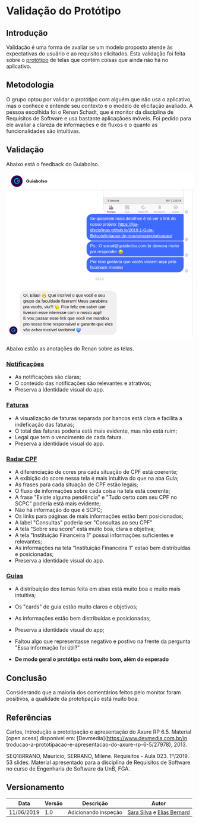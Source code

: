 # Validação do Protótipo

## Introdução
Validação é uma forma de avaliar se um modelo proposto atende às expectativas do usuário e ao requisitos elicitados. Esta validação foi feita sobre o [protótipo](../../elicitacao-de-requisitos/prototipacao/) de telas que contém coisas que ainda não há no aplicativo.

## Metodologia

O grupo optou por validar o protótipo com alguém que não usa o aplicativo, mas o conhece e entende seu contexto e o modelo de elicitação avaliado. A pessoa escolhida foi o Renan Schadt, que é monitor da disciplina de Requisitos de Software e usa bastante aplicaçãoes móveis. 
Foi pedido para ele avaliar a clareza de informações e de fluxos e o quanto as funcionalidades são intuitivas.

## Validação
Abaixo está o feedback do Guiabolso.

[ ![](./../img/validacao_gb.png) ](./../img/validacao_gb.png)

Abaixo estão as anotações do Renan sobre as telas.

### [Notificações](../../elicitacao-de-requisitos/prototipacao/#notificacoes)
* As notificações são claras;
* O conteúdo das notificações são relevantes e atrativos;
* Preserva a identidade visual do app.

### [Faturas](../../elicitacao-de-requisitos/prototipacao/#faturas)
* A visualização de faturas separada por bancos está clara e facilita a indeficação das faturas;
* O total das faturas poderia está mais evidente, mas não está ruim;
* Legal que tem o vencimento de cada fatura.
* Preserva a identidade visual do app.

### [Radar CPF](../../elicitacao-de-requisitos/prototipacao/#radar-cpf)
* A diferenciação de cores pra cada situação de CPF está coerente;
* A exibição do score nessa tela é mais intuitiva do que na aba Guia;
* As frases para cada situação de CPF estão legais;
* O fluxo de informações sobre cada coisa na tela está coerente;
* A frase "Existe alguma pendência" e "Tudo certo com seu CPF no SCPC" poderia está mais evidente;
* Não há informação do que é SCPC;
* Os links para páginas de mais informações estão bem posicionados;
* A label "Consultas" poderia ser "Consultas ao seu CPF"
* A tela "Sobre seu score" está muito boa, clara e objetiva;
* A tela "Instituição Financeira 1" possui informações suficientes e relevantes;
* As informações na tela "Instituição Financeira 1" estao bem distribuídas e posicionadas;
* Preserva a identidade visual do app.

### [Guias](../../elicitacao-de-requisitos/prototipacao/#guias)
* A distribuição dos temas feita em abas está muito boa e muito mais intuitiva;
* Os "cards" de guia estão muito claros e objetivos;  
* As informações estão bem distribuídas e posicionadas;
* Preserva a identidade visual do app;
* Faltou algo que representasse negativo e postivo na frente da pergunta "Essa informação foi útil?"

* **De modo geral o protótipo está muito bom, além do esperado**

## Conclusão
Considerando que a maioria dos comentários feitos pelo monitor foram positivos, a qualidade da prototipação está muito boa.

## Referências
Carlos, Introdução a prototipação e apresentação do Axure RP 6.5. Material [open acess] disponivel em: [Devmedia](https://www.devmedia.com.br/in    troducao-a-prototipacao-e-apresentacao-do-axure-rp-6-5/27978), 2013.

SEQ18RRANO, Maurício; SERRANO, Milene. Requisitos - Aula 023. 1º/2019. 53 slides. Material apresentado para a disciplina de Requisitos de Software no curso de Engenharia de Software da UnB, FGA.

## Versionamento

| Data | Versão | Descrição | Autor |
|--|--|--|--|
| 11/06/2019 | 1.0 | Adicionando inspeção | [Sara Silva](https://github.com/silvasara) e [Elias Bernard](https://github.com/ebmm01) |
